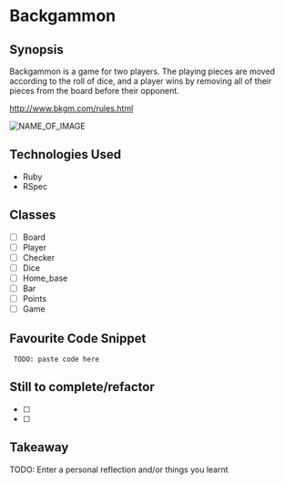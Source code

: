 Backgammon
=======================

## Synopsis

Backgammon is a game for two players. The playing pieces are moved according to the roll of dice, and a player wins by removing all of their pieces from the board before their opponent.

http://www.bkgm.com/rules.html

![NAME_OF_IMAGE](http://ENTER_URL)

## Technologies Used

- Ruby
- RSpec

## Classes

- [ ] Board
- [ ] Player
- [ ] Checker
- [ ] Dice
- [ ] Home_base
- [ ] Bar
- [ ] Points
- [ ] Game

## Favourite Code Snippet

~~~
 TODO: paste code here
~~~

## Still to complete/refactor

- [ ]
- [ ]

## Takeaway

TODO: Enter a personal reflection and/or things you learnt
